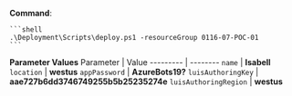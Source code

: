 
**Command**:

    ```shell
    .\Deployment\Scripts\deploy.ps1 -resourceGroup 0116-07-POC-01
    ```

**Parameter Values**
    Parameter | Value
    --------- | --------
    `name` | **Isabell**
    `location` | **westus**
    `appPassword` | **AzureBots19?**
    `luisAuthoringKey` | **aae727b6dd3746749255b5b25235274e**
    `luisAuthoringRegion` | **westus**
